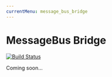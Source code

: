 ```yaml
---
currentMenu: message_bus_bridge
---
```


# MessageBus Bridge

[![Build Status](https://travis-ci.org/simple-es/message-bus-bridge.svg?branch=master)](https://travis-ci.org/simple-es/message-bus-bridge)

Coming soon...
